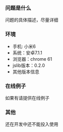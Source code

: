 ### 问题是什么

问题的具体描述，尽量详细

### 环境

- 手机: 小米6
- 系统：安卓7.1.1
- 浏览器：chrome 61
- jslib版本：0.2.0
- 其他版本信息

### 在线例子

如果有请提供在线例子

### 其他

还在开发中还不能投入使用